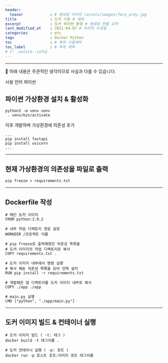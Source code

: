 ```yaml
---
header:
  teaser            : # 썸네일 이미지 /assets/images/face_army.jpg
title               : 도커 기본 # 제목
excerpt             : 도커 파이썬 환경 # 썸네일 한줄 요약
last_modified_at    : 2021-04-07 # 마지막 수정일
categories          : etc
tags                : Docker Python
toc                 : # 목차 사용여부
toc_label           : # 목차 제목
# {: .notice--info}
---
```


---

🚫 아래 내용은 주관적인 생각이므로 사실과 다를 수 있습니다.

사용 언어 파이썬

## 파이썬 가상환경 설치 & 활성화
```
python3 -m venv venv
 . venv/bin/activate
```

이후 개발하며 가상환경에 의존성 추가
``` 
...
pip install fastapi
pip install uvicorn
...
```

---

## 현재 가상환경의 의존성을 파일로 출력
```
pip freeze > requirements.txt
```

---

## Dockerfile 작성
```
# 메인 도커 이미지
FROM python:3.9.2

# 내부 작업 디렉토리 경로 설정
WORKDIR /프로젝트 이름

# pip freeze로 출력해뒀던 의존성 목록을
# 도커 이미지의 작업 디렉토리로 복사
COPY requirements.txt .

# 도커 이미지 내부에서 명령 실행
# 복사 해둔 의존성 목록을 읽어 전체 설치
RUN pip install -r requirements.txt

# 개발해온 앱 디렉토리를 도커 이미지 내부로 복사
COPY ./app ./app

# main.py 실행
CMD ["python", "./app/main.py"]
```

---

## 도커 이미지 빌드 & 컨테이너 실행

```
# 도커 이미지 빌드 ( -t: 태그 )
docker build -t 태그이름 .

# 도커 컨테이너 실행 ( -p: 포트 )
docker run -p 호스트 포트:이미지 포트 태그이름
```

